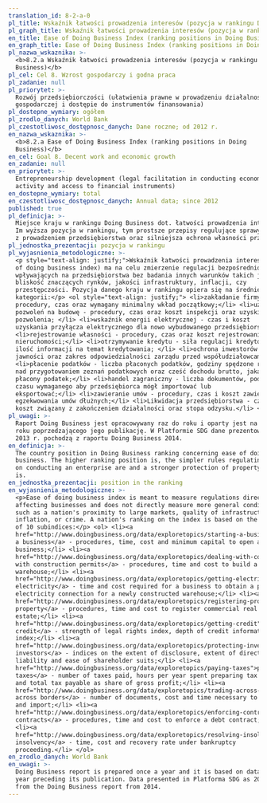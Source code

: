 ```yaml
---
translation_id: 8-2-a-0
pl_title: Wskaźnik łatwości prowadzenia interesów (pozycja w rankingu Doing Business)
pl_graph_title: Wskaźnik łatwości prowadzenia interesów (pozycja w rankingu Doing Business)
en_title: Ease of Doing Business Index (ranking positions in Doing Business)
en_graph_title: Ease of Doing Business Index (ranking positions in Doing Business)
pl_nazwa_wskaznika: >-
  <b>8.2.a Wskaźnik łatwości prowadzenia interesów (pozycja w rankingu Doing
  Business)</b>
pl_cel: Cel 8. Wzrost gospodarczy i godna praca
pl_zadanie: null
pl_priorytet: >-
  Rozwój przedsiębiorczości (ułatwienia prawne w prowadzeniu działalności
  gospodarczej i dostępie do instrumentów finansowania)
pl_dostepne_wymiary: ogółem
pl_zrodlo_danych: World Bank
pl_czestotliwosc_dostępnosc_danych: Dane roczne; od 2012 r.
en_nazwa_wskaznika: >-
  <b>8.2.a Ease of Doing Business Index (ranking positions in Doing
  Business)</b>
en_cel: Goal 8. Decent work and economic growth
en_zadanie: null
en_priorytet: >-
  Entrepreneurship development (legal facilitation in conducting economic
  activity and access to financial instruments)
en_dostepne_wymiary: total
en_czestotliwosc_dostępnosc_danych: Annual data; since 2012
published: true
pl_definicja: >-
  Miejsce kraju w rankingu Doing Business dot. łatwości prowadzenia interesów.
  Im wyższa pozycja w rankingu, tym prostsze przepisy regulujące sprawy związane
  z prowadzeniem przedsiębiorstwa oraz silniejsza ochrona własności przez prawo.
pl_jednostka_prezentacji: pozycja w rankingu
pl_wyjasnienia_metodologiczne: >-
  <p style="text-align: justify;">Wskaźnik łatwości prowadzenia interesów (Easy
  of doing business index) ma na celu zmierzenie regulacji bezpośrednio
  wpływających na przedsiębiorstwa bez badania innych warunków takich jak
  bliskość znaczących rynków, jakości infrastruktury, inflacji, czy
  przestępczości. Pozycja danego kraju w rankingu opiera się na średniej z 10
  kategorii:</p> <ol style="text-align: justify;"> <li>zakładanie firmy -
  procedury, czas oraz wymagany minimalny wkład początkowy;</li> <li>uzyskiwanie
  pozwoleń na budowę - procedury, czas oraz koszt inspekcji oraz uzyskiwania
  pozwolenia; </li> <li>wskaźnik energii elektrycznej - czas i koszt
  uzyskania przyłącza elektrycznego dla nowo wybudowanego przedsiębiorstwa;</li>
  <li>rejestrowanie własności - procedury, czas oraz koszt rejestrowania
  nieruchomości;</li> <li>otrzymywanie kredytu - siła regulacji kredytów oraz
  ilość informacji na temat kredytowania; </li> <li>ochrona inwestorów - zakres
  jawności oraz zakres odpowiedzialności zarządu przed współudziałowcami;</li>
  <li>płacenie podatków - liczba płaconych podatków, godziny spędzone rocznie
  nad przygotowaniem zeznań podatkowych oraz cześć dochodu brutto, jaką stanowi
  płacony podatek;</li> <li>handel zagraniczny - liczba dokumentów, podpisów i
  czasu wymaganego aby przedsiębiorca mógł importować lub
  eksportować;</li> <li>zawieranie umów - procedury, czas i koszt zawierania i
  egzekwowania umów dłużnych;</li> <li>Likwidacja przedsiębiorstwa - czas i
  koszt związany z zakończeniem działalności oraz stopa odzysku.</li> </ol>
pl_uwagi: >-
  Raport Doing Business jest opracowywany raz do roku i oparty jest na danych z
  roku poprzedzającego jego publikację. W Platformie SDG dane prezentowane jako
  2013 r. pochodzą z raportu Doing Business 2014.
en_definicja: >-
  The country position in Doing Business ranking concerning ease of doing
  business. The higher ranking position is, the simpler rules regulating matters
  on conducting an enterprise are and a stronger protection of property by law
  is.
en_jednostka_prezentacji: position in the ranking
en_wyjasnienia_metodologiczne: >-
  <p>Ease of doing business index is meant to measure regulations directly
  affecting businesses and does not directly measure more general conditions
  such as a nation's proximity to large markets, quality of infrastructure,
  inflation, or crime. A nation's ranking on the index is based on the average
  of 10 subindices:</p> <ol> <li><a
  href="http://www.doingbusiness.org/data/exploretopics/starting-a-business">starting
  a business</a> - procedures, time, cost and minimum capital to open a new
  business;</li> <li><a
  href="http://www.doingbusiness.org/data/exploretopics/dealing-with-construction-permits">dealing
  with construction permits</a> - procedures, time and cost to build a
  warehouse;</li> <li><a
  href="http://www.doingbusiness.org/data/exploretopics/getting-electricity">getting
  electricity</a> - time and cost required for a business to obtain a permanent
  electricity connection for a newly constructed warehouse;</li> <li><a
  href="http://www.doingbusiness.org/data/exploretopics/registering-property">registering
  property</a> - procedures, time and cost to register commercial real
  estate;</li> <li><a
  href="http://www.doingbusiness.org/data/exploretopics/getting-credit">getting
  credit</a> - strength of legal rights index, depth of credit information
  index;</li> <li><a
  href="http://www.doingbusiness.org/data/exploretopics/protecting-investors">protecting
  investors</a> - indices on the extent of disclosure, extent of director
  liability and ease of shareholder suits;</li> <li><a
  href="http://www.doingbusiness.org/data/exploretopics/paying-taxes">paying
  taxes</a> - number of taxes paid, hours per year spent preparing tax returns
  and total tax payable as share of gross profit;</li> <li><a
  href="http://www.doingbusiness.org/data/exploretopics/trading-across-borders">trading
  across borders</a> - number of documents, cost and time necessary to export
  and import;</li> <li><a
  href="http://www.doingbusiness.org/data/exploretopics/enforcing-contracts">enforcing
  contracts</a> - procedures, time and cost to enforce a debt contract;</li>
  <li><a
  href="http://www.doingbusiness.org/data/exploretopics/resolving-insolvency">resolving
  insolvency</a> - time, cost and recovery rate under bankruptcy
  proceeding.</li> </ol>
en_zrodlo_danych: World Bank
en_uwagi: >-
  Doing Business report is prepared once a year and it is based on data from the
  year preceding its publication. Data presented in Platforma SDG as 2013 come
  from the Doing Business report from 2014.
---
```

